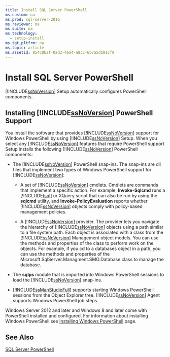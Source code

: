 ```yaml
---
title: Install SQL Server PowerShell
ms.custom: na
ms.prod: sql-server-2016
ms.reviewer: na
ms.suite: na
ms.technology: 
  - setup-install
ms.tgt_pltfrm: na
ms.topic: article
ms.assetid: 854c0b2f-02d2-46a4-a8cc-6b7a5d191cf8
---
```

# Install SQL Server PowerShell
  [!INCLUDE[ssNoVersion](../../Token\Other/ssNoVersion_md.md)] Setup automatically configures PowerShell components.  
  
## Installing [!INCLUDE[ssNoVersion](../../Token\Other/ssNoVersion_md.md)] PowerShell Support  
 You install the software that provides [!INCLUDE[ssNoVersion](../../Token\Other/ssNoVersion_md.md)] support for Windows PowerShell by using [!INCLUDE[ssNoVersion](../../Token\Other/ssNoVersion_md.md)] Setup. When you select any [!INCLUDE[ssNoVersion](../../Token\Other/ssNoVersion_md.md)] features that require PowerShell support Setup installs the following [!INCLUDE[ssNoVersion](../../Token\Other/ssNoVersion_md.md)] PowerShell components:  
  
-   The [!INCLUDE[ssNoVersion](../../Token\Other/ssNoVersion_md.md)] PowerShell snap\-ins. The snap\-ins are dll files that implement two types of Windows PowerShell support for [!INCLUDE[ssNoVersion](../../Token\Other/ssNoVersion_md.md)]:  
  
    -   A set of [!INCLUDE[ssNoVersion](../../Token\Other/ssNoVersion_md.md)] cmdlets. Cmdlets are commands that implement a specific action. For example, **Invoke\-Sqlcmd** runs a [!INCLUDE[tsql](../../Token\Other/tsql_md.md)] or XQuery script that can also be run by using the **sqlcmd** utility, and **Invoke\-PolicyEvaluation** reports whether [!INCLUDE[ssNoVersion](../../Token\Other/ssNoVersion_md.md)] objects comply with policy\-based management policies.  
  
    -   A [!INCLUDE[ssNoVersion](../../Token\Other/ssNoVersion_md.md)] provider. The provider lets you navigate the hierarchy of [!INCLUDE[ssNoVersion](../../Token\Other/ssNoVersion_md.md)] objects using a path similar to a file system path. Each object is associated with a class from the [!INCLUDE[ssNoVersion](../../Token\Other/ssNoVersion_md.md)] Management object models. You can use the methods and properties of the class to perform work on the objects. For example, if you cd to a databases object in a path, you can use the methods and properties of the Microsoft.SqlServer.Managment.SMO.Database class to manage the database.  
  
-   The **sqlps** module that is imported into Windows PowerShell sessions to load the [!INCLUDE[ssNoVersion](../../Token\Other/ssNoVersion_md.md)] snap\-ins.  
  
-   [!INCLUDE[ssManStudioFull](../../Token\Other/ssManStudioFull_md.md)] supports starting Windows PowerShell sessions from the Object Explorer tree. [!INCLUDE[ssNoVersion](../../Token\Other/ssNoVersion_md.md)] Agent supports Windows PowerShell job steps.  
  
 Windows Server 2012 and later and Windows 8 and later come with PowerShell installed and configured. For information about installing Windows PowerShell see [Installing Windows PowerShell](http://msdn.microsoft.com/library/hh847837.aspx) page.  
  
## See Also  
 [SQL Server PowerShell](../../Topics\TopicNameNotContainA/SQL-Server-PowerShell.md)  
  
  